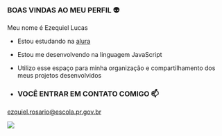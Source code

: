 ### BOAS VINDAS AO MEU PERFIL 👽

Meu nome é Ezequiel Lucas

- Estou estudando na [alura](https:ww.alura.br)
- Estou me desenvolvendo na linguagem JavaScript
- Utilizo esse espaço para minha organização e compartilhamento dos meus projetos desenvolvidos
 
- ### VOCÊ ENTRAR EM CONTATO COMIGO 📫

 ezquiel.rosario@escola.pr.gov.br
 
![](https://media.tenor.com/vzAeThjGJLAAAAAC/nando-moura-bolsonaro-make-face.gif)
